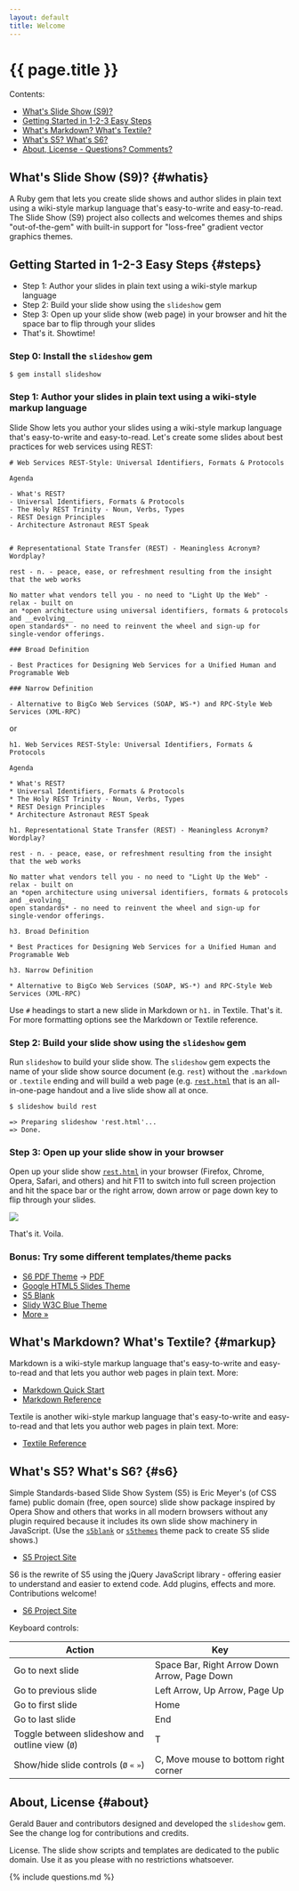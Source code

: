 ```yaml
---
layout: default
title: Welcome
---
```


# {{ page.title }}

<div class="toc" markdown="1">
Contents:

* [What's Slide Show (S9)?](#whatis)
* [Getting Started in 1-2-3 Easy Steps](#steps)
* [What's Markdown? What's Textile?](#markup)
* [What's S5? What's S6?](#s6)
* [About, License - Questions? Comments?](#about)
</div>

## What's Slide Show (S9)?   {#whatis}

A Ruby gem that lets you create slide shows and author slides in plain text
using a wiki-style markup language that's easy-to-write and easy-to-read.
The Slide Show (S9) project also collects and welcomes themes
and ships "out-of-the-gem" with built-in support
for "loss-free" gradient vector graphics themes.

## Getting Started in 1-2-3 Easy Steps   {#steps}

* Step 1: Author your slides in plain text using a wiki-style markup language
* Step 2: Build your slide show using the `slideshow` gem
* Step 3: Open up your slide show (web page) in your browser and hit the space bar to flip through your slides
* That's it. Showtime!


### Step 0: Install the `slideshow` gem

~~~
$ gem install slideshow
~~~

### Step 1: Author your slides in plain text using a wiki-style markup language

Slide Show lets you author your slides using a wiki-style markup language
that's easy-to-write and easy-to-read. Let's create some slides about best practices for web services
using REST:

~~~
# Web Services REST-Style: Universal Identifiers, Formats & Protocols

Agenda

- What's REST?
- Universal Identifiers, Formats & Protocols
- The Holy REST Trinity - Noun, Verbs, Types
- REST Design Principles 
- Architecture Astronaut REST Speak


# Representational State Transfer (REST) - Meaningless Acronym? Wordplay?

rest - n. - peace, ease, or refreshment resulting from the insight that the web works

No matter what vendors tell you - no need to "Light Up the Web" - relax - built on
an *open architecture using universal identifiers, formats & protocols and __evolving__
open standards* - no need to reinvent the wheel and sign-up for single-vendor offerings.

### Broad Definition

- Best Practices for Designing Web Services for a Unified Human and Programable Web

### Narrow Definition

- Alternative to BigCo Web Services (SOAP, WS-*) and RPC-Style Web Services (XML-RPC)
~~~

or

~~~
h1. Web Services REST-Style: Universal Identifiers, Formats & Protocols

Agenda

* What's REST?
* Universal Identifiers, Formats & Protocols
* The Holy REST Trinity - Noun, Verbs, Types
* REST Design Principles 
* Architecture Astronaut REST Speak

h1. Representational State Transfer (REST) - Meaningless Acronym? Wordplay?

rest - n. - peace, ease, or refreshment resulting from the insight that the web works

No matter what vendors tell you - no need to "Light Up the Web" - relax - built on
an *open architecture using universal identifiers, formats & protocols and _evolving_
open standards* - no need to reinvent the wheel and sign-up for single-vendor offerings.

h3. Broad Definition

* Best Practices for Designing Web Services for a Unified Human and Programable Web

h3. Narrow Definition

* Alternative to BigCo Web Services (SOAP, WS-*) and RPC-Style Web Services (XML-RPC)
~~~


Use `#` headings to start a new slide  in Markdown or `h1.` in Textile. That's it.
For more formatting options see the Markdown or Textile reference.


### Step 2: Build your slide show using the `slideshow` gem

Run `slideshow` to build your slide show. The `slideshow` gem
expects the name of your slide show source document (e.g. `rest`)
without the `.markdown` or `.textile` ending and will build a web page
(e.g. [`rest.html`](demos/rest.html)
that is an all-in-one-page handout and a live slide show all at once.

~~~
$ slideshow build rest

=> Preparing slideshow 'rest.html'...
=> Done.
~~~

### Step 3: Open up your slide show in your browser

Open up your slide show [`rest.html`](demos/rest.html)
in your browser (Firefox, Chrome, Opera, Safari, and others) and hit F11 to switch 
into full screen projection and hit the space bar or the right arrow, down arrow
or page down key to flip through your slides.

<a href="demos/rest.html"><img src="i/slideshow.png"></a>

That's it. Voila.

### Bonus: Try some different templates/theme packs

* [S6 PDF Theme](demos/tutorial.pdf.html) -> [PDF](demos/tutorial.pdf)
* [Google HTML5 Slides Theme](demos/packs/g5/tutorial1.html5.html)
* [S5 Blank](demos/packs/s5/tutorial1.html)
* [Slidy W3C Blue Theme](demos/packs/slidy/tutorial1.w3c.html)
* [More »](gallery.html)

## What's Markdown? What's Textile?   {#markup}

Markdown is a wiki-style markup language that's easy-to-write and easy-to-read and
that lets you author web pages in plain text. More:

* [Markdown Quick Start](http://daringfireball.net/projects/markdown/basics)
* [Markdown Reference](http://daringfireball.net/projects/markdown/syntax)

Textile is another wiki-style markup language that's easy-to-write and easy-to-read and
that lets you author web pages in plain text. More:

* [Textile Reference](http://redcloth.org/textile/)


## What's S5? What's S6?   {#s6}

Simple Standards-based Slide Show System (S5) is
Eric Meyer's (of CSS fame) public domain (free, open source)
slide show package inspired by Opera Show and others that works in all modern browsers
without any plugin required because it includes its own slide show machinery in JavaScript.
(Use the [`s5blank`](https://github.com/slideshow-s9/slideshow-s5-blank)
or [`s5themes`](https://github.com/slideshow-s9/slideshow-s5-themes) theme pack
to create S5 slide shows.)

* [S5 Project Site](http://meyerweb.com/eric/tools/s5)

S6 is the rewrite of S5 using
the jQuery JavaScript library - offering easier to understand and easier
to extend code. Add plugins, effects and more. Contributions welcome!

* [S6 Project Site](https://github.com/geraldb/s6)

Keyboard controls:

| Action               | Key |
| -------------------- | --- |
| Go to next slide     | Space Bar, Right Arrow Down Arrow, Page Down  |
| Go to previous slide | Left Arrow, Up Arrow, Page Up |
| Go to first slide    | Home |
| Go to last slide     | End |
| Toggle between slideshow and outline view (`Ø`) | T |
| Show/hide slide controls (`Ø` `«` `»`)  | C, Move mouse to bottom right corner |


## About, License   {#about}

Gerald Bauer and contributors designed and developed the `slideshow` gem.
See the change log for contributions and credits.

License. The slide show scripts and templates are dedicated to the public domain.
Use it as you please with no restrictions whatsoever.

{% include questions.md %}
